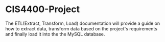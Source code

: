 # CIS4400-Project

The ETL(Extract, Transform, Load) documentation will provide a guide on how to extract data, transform data based on the project's requirements and finally load it into the the MySQL database.
